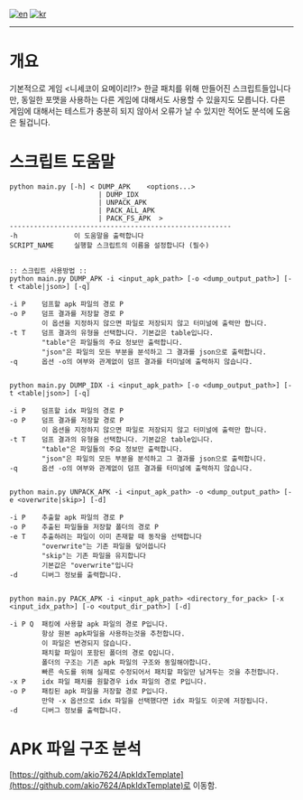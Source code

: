 [![en](https://img.shields.io/badge/lang-en-red.svg)](README.md)
[![kr](https://img.shields.io/badge/lang-kr-green.svg)](README.kr.md)

---

# 개요
기본적으로 게임 <니세코이 요메이리!?> 한글 패치를 위해 만들어진 스크립트들입니다만, 동일한 포맷을 사용하는 다른 게임에 대해서도 사용할 수 있을지도 모릅니다. 다른 게임에 대해서는 테스트가 충분히 되지 않아서 오류가 날 수 있지만 적어도 분석에 도움은 될겁니다.

# 스크립트 도움말
```
python main.py [-h] < DUMP_APK    <options...>
                      | DUMP_IDX
                      | UNPACK_APK
                      | PACK_ALL_APK
                      | PACK_FS_APK  >
-------------------------------------------------------
-h              이 도움말을 출력합니다
SCRIPT_NAME     실행할 스크립트의 이름을 설정합니다 (필수)


:: 스크립트 사용방법 ::
python main.py DUMP_APK -i <input_apk_path> [-o <dump_output_path>] [-t <table|json>] [-q]

-i P    덤프할 apk 파일의 경로 P
-o P    덤프 결과를 저장할 경로 P
        이 옵션을 지정하지 않으면 파일로 저장되지 않고 터미널에 출력만 합니다.
-t T    덤프 결과의 유형을 선택합니다. 기본값은 table입니다.
        "table"은 파일들의 주요 정보만 출력합니다.
        "json"은 파일의 모든 부분을 분석하고 그 결과를 json으로 출력합니다.
-q      옵션 -o의 여부와 관계없이 덤프 결과를 터미널에 출력하지 않습니다.


python main.py DUMP_IDX -i <input_apk_path> [-o <dump_output_path>] [-t <table|json>] [-q]

-i P    덤프할 idx 파일의 경로 P
-o P    덤프 결과를 저장할 경로 P
        이 옵션을 지정하지 않으면 파일로 저장되지 않고 터미널에 출력만 합니다.
-t T    덤프 결과의 유형을 선택합니다. 기본값은 table입니다.
        "table"은 파일들의 주요 정보만 출력합니다.
        "json"은 파일의 모든 부분을 분석하고 그 결과를 json으로 출력합니다.
-q      옵션 -o의 여부와 관계없이 덤프 결과를 터미널에 출력하지 않습니다.


python main.py UNPACK_APK -i <input_apk_path> -o <dump_output_path> [-e <overwrite|skip>] [-d]

-i P    추출할 apk 파일의 경로 P
-o P    추출된 파일들을 저장할 폴더의 경로 P
-e T    추출하려는 파일이 이미 존재할 때 동작을 선택합니다
        "overwrite"는 기존 파일을 덮어씁니다
        "skip"는 기존 파일을 유지합니다
        기본값은 "overwrite"입니다
-d      디버그 정보를 출력합니다.


python main.py PACK_APK -i <input_apk_path> <directory_for_pack> [-x <input_idx_path>] [-o <output_dir_path>] [-d]

-i P Q  패킹에 사용할 apk 파일의 경로 P입니다.
        항상 원본 apk파일을 사용하는것을 추천합니다.
        이 파일은 변경되지 않습니다.
        패치할 파일이 포함된 폴더의 경로 Q입니다.
        폴더의 구조는 기존 apk 파일의 구조와 동일해야합니다.
        빠른 속도를 위해 실제로 수정되어서 패치할 파일만 남겨두는 것을 추천합니다.
-x P    idx 파일 패치를 원할경우 idx 파일의 경로 P입니다.
-o P    패킹된 apk 파일을 저장할 경로 P입니다.
        만약 -x 옵션으로 idx 파일을 선택했다면 idx 파일도 이곳에 저장됩니다.
-d      디버그 정보를 출력합니다.
```

# APK 파일 구조 분석
[https://github.com/akio7624/ApkIdxTemplate](https://github.com/akio7624/ApkIdxTemplate)로 이동함. 